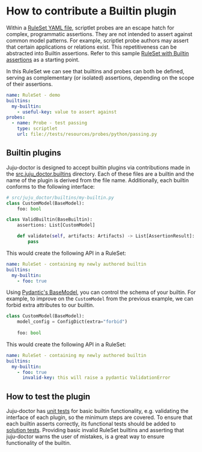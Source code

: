 # How to contribute a Builtin plugin

Within a [RuleSet YAML file](../../README.md#ruleset), scriptlet probes are an escape hatch for complex, programmatic assertions. They are not intended to assert against common model patterns. For example, scriptlet probe authors may assert that certain applications or relations exist. This repetitiveness can be abstracted into Builtin assertions. Refer to this sample [RuleSet with Builtin assertions](../../tests/resources/probes/ruleset/builtins.yaml) as a starting point.

In this RuleSet we can see that builtins and probes can both be defined, serving as complementary (or isolated) assertions, depending on the scope of their assertions. 

```yaml
name: RuleSet - demo
builtins:
  my-builtin:
    - useful-key: value to assert against
probes:
  - name: Probe - test passing
    type: scriptlet
    url: file://tests/resources/probes/python/passing.py
```

## Builtin plugins

Juju-doctor is designed to accept builtin plugins via contributions made in the [src.juju_doctor.builtins](../../src/juju_doctor/builtins/) directory. Each of these files are a builtin and the name of the plugin is derived from the file name. Additionally, each builtin conforms to the following interface:

```python
# src/juju_doctor/builtins/my-builtin.py
class CustomModel(BaseModel):
    foo: bool

class ValidBuiltin(BaseBuiltin):
    assertions: List[CustomModel]

    def validate(self, artifacts: Artifacts) -> List[AssertionResult]:
        pass
```

This would create the following API in a RuleSet:

```yaml
name: RuleSet - containing my newly authored builtin
builtins:
  my-builtin:
    - foo: true
```

Using [Pydantic's BaseModel](https://docs.pydantic.dev/latest/api/base_model/), you can control the schema of your builtin. For example, to improve on the `CustomModel` from the previous example, we can forbid extra attributes to our builtin. 

```python
class CustomModel(BaseModel):
    model_config = ConfigDict(extra="forbid")
    
    foo: bool
```

This would create the following API in a RuleSet:

```yaml
name: RuleSet - containing my newly authored builtin
builtins:
  my-builtin:
    - foo: true
      invalid-key: this will raise a pydantic ValidationError
```

## How to test the plugin

Juju-doctor has [unit tests](../../tests/unit/builtins/) for basic builtin functionality, e.g. validating the interface of each plugin, so the minimum steps are covered. To ensure that each builtin asserts correctly, its functional tests should be added to [solution tests](../../tests/solution/check_command/builtins/). Providing basic invalid RuleSet builtins and asserting that juju-doctor warns the user of mistakes, is a great way to ensure functionality of the builtin.